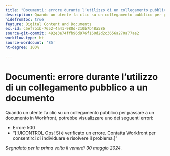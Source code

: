 ```yaml
---
title: "Documenti: errore durante l’utilizzo di un collegamento pubblico a un documento"
description: Quando un utente fa clic su un collegamento pubblico per passare a un documento in Workfront, potrebbe visualizzare un errore.
hidefromtoc: true
feature: Digital Content and Documents
exl-id: c5ef7b1b-7652-4a41-980d-210b7b48a586
source-git-commit: 492e3e74ffb96d976f160d2d2c3656a270a77ae2
workflow-type: ht
source-wordcount: '85'
ht-degree: 100%

---
```


# Documenti: errore durante l’utilizzo di un collegamento pubblico a un documento

Quando un utente fa clic su un collegamento pubblico per passare a un documento in Workfront, potrebbe visualizzare uno dei seguenti errori:

* Errore 500
* “[!UICONTROL Ops! Si è verificato un errore. Contatta Workfront per consentirci di individuare e risolvere il problema.]”


_Segnalato per la prima volta il venerdì 30 maggio 2024._
